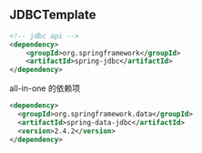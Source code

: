 
## JDBCTemplate

```xml
<!-- jdbc api -->
<dependency>
    <groupId>org.springframework</groupId>
    <artifactId>spring-jdbc</artifactId>
</dependency>
```

all-in-one 的依赖项

```xml
<dependency>
  <groupId>org.springframework.data</groupId>
  <artifactId>spring-data-jdbc</artifactId>
  <version>2.4.2</version>
</dependency>
```
